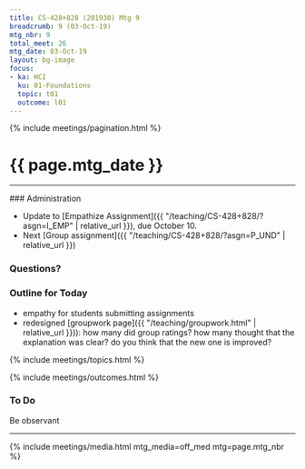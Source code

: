 ```yaml
---
title: CS-428+828 (201930) Mtg 9
breadcrumb: 9 (03-Oct-19)
mtg_nbr: 9
total_meet: 26
mtg_date: 03-Oct-19
layout: bg-image
focus:
- ka: HCI
  ku: 01-Foundations
  topic: t01
  outcome: l01
---
```

{% include meetings/pagination.html %}
<h1 class="text-center">{{ page.mtg_date }}</h1>
<hr />
### Administration

* Update to [Empathize Assignment]({{ "/teaching/CS-428+828/?asgn=I_EMP" | relative_url }}), due October 10.
* Next [Group assignment]({{ "/teaching/CS-428+828/?asgn=P_UND" | relative_url }})

### Questions?

### Outline for Today

* empathy for students submitting assignments
* redesigned [groupwork page]({{ "/teaching/groupwork.html" | relative_url }})): how many did group ratings? how many thought that the explanation was clear? do you think that the new one is improved?

{% include meetings/topics.html %}

{% include meetings/outcomes.html %}

### To Do

Be observant

<hr />
{% include meetings/media.html mtg_media=off_med mtg=page.mtg_nbr %}
